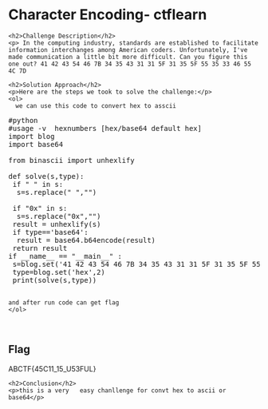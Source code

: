 <title>Character Encoding- ctflearn</title>

<!DOCTYPE html>
<html>

<body>
    <h1>Character Encoding- ctflearn</h1>

    <h2>Challenge Description</h2>
    <p> In the computing industry, standards are established to facilitate information interchanges among American coders. Unfortunately, I've made communication a little bit more difficult. Can you figure this one out? 41 42 43 54 46 7B 34 35 43 31 31 5F 31 35 5F 55 35 33 46 55 4C 7D
 
</p>
 
    <h2>Solution Approach</h2>
    <p>Here are the steps we took to solve the challenge:</p>
    <ol>
      we can use this code to convert hex to asscii
<pre>
#python
#usage -v  hexnumbers [hex/base64 default hex]
import blog
import base64

from binascii import unhexlify

def solve(s,type):
 if " " in s:
  s=s.replace(" ","")

 if "0x" in s:
  s=s.replace("0x","")
 result = unhexlify(s)
 if type=='base64':
  result = base64.b64encode(result)
 return result
if __name__ == "__main__" :
 s=blog.set('41 42 43 54 46 7B 34 35 43 31 31 5F 31 35 5F 55 35 33 46 55 4C 7D',1)
 type=blog.set('hex',2)
 print(solve(s,type))

</pre>
       
    and after run code can get flag
    </ol>
<br>
    <h2>Flag</h2>
    <p class="flag">ABCTF{45C11_15_U53FUL}
</p>

    <h2>Conclusion</h2>
    <p>this is a very   easy chanllenge for convt hex to ascii or base64</p>
</body>
</html>

